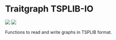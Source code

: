 # Traitgraph TSPLIB-IO

[![](https://docs.rs/traitgraph-tsplib-io/badge.svg)](https://docs.rs/traitgraph-tsplib-io)
![](https://github.com/sebschmi/abstract-datastructures-rs/workflows/Tests%20and%20Lints/badge.svg?branch=main)

Functions to read and write graphs in TSPLIB format.
